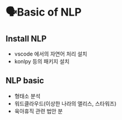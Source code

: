 # 🗣️Basic of NLP

## Install NLP
- vscode 에서의 자연어 처리 설치
- konlpy 등의 패키지 설치

## NLP basic
- 형태소 분석
- 워드클라우드(이상한 나라의  앨리스, 스타워즈)
- 육아휴직 관련 법안 분
